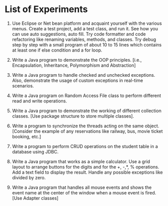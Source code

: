 # List of Experiments

1. Use Eclipse or Net bean platform and acquaint yourself with the various menus. Create a test project, add a test class, and run it. See how you can use auto suggestions, auto fill. Try code formatter and code refactoring like renaming variables, methods, and classes. Try debug step by step with a small program of about 10 to 15 lines which contains at least one if else condition and a for loop.

2. Write a Java program to demonstrate the OOP principles. [i.e., Encapsulation, Inheritance, Polymorphism and Abstraction]

3. Write a Java program to handle checked and unchecked exceptions. Also, demonstrate the usage of custom exceptions in real-time scenarios.

4. Write a Java program on Random Access File class to perform different read and write operations.

5. Write a Java program to demonstrate the working of different collection classes. [Use package structure to store multiple classes].

6. Write a program to synchronize the threads acting on the same object. [Consider the example of any reservations like railway, bus, movie ticket booking, etc.]

7. Write a program to perform CRUD operations on the student table in a database using JDBC.

8. Write a Java program that works as a simple calculator. Use a grid layout to arrange buttons for the digits and for the +, -,*, % operations. Add a text field to display the result. Handle any possible exceptions like divided by zero.

9. Write a Java program that handles all mouse events and shows the event name at the center of the window when a mouse event is fired. [Use Adapter classes]